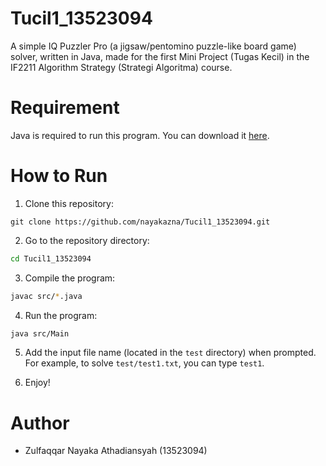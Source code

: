 # Tucil1_13523094
A simple IQ Puzzler Pro (a jigsaw/pentomino puzzle-like board game) solver, written in Java, made for the first Mini Project (Tugas Kecil) in the IF2211 Algorithm Strategy (Strategi Algoritma) course.

# Requirement
Java is required to run this program. You can download it [here](https://www.java.com/en/download/).

# How to Run
1. Clone this repository:
```
git clone https://github.com/nayakazna/Tucil1_13523094.git
```

2. Go to the repository directory:
```bash
cd Tucil1_13523094
```

3. Compile the program:
```bash
javac src/*.java
```

4. Run the program:
```bash
java src/Main
```

5. Add the input file name (located in the `test` directory) when prompted. For example, to solve `test/test1.txt`, you can type `test1`.

6. Enjoy!

# Author
- Zulfaqqar Nayaka Athadiansyah (13523094)